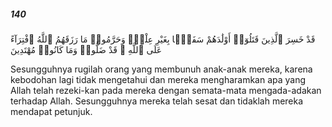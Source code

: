 ##### 140

<span class="ayah">قَدْ خَسِرَ ٱلَّذِينَ قَتَلُوٓا۟ أَوْلَٰدَهُمْ سَفَهًۢا بِغَيْرِ عِلْمٍۢ وَحَرَّمُوا۟ مَا رَزَقَهُمُ ٱللَّهُ ٱفْتِرَآءً عَلَى ٱللَّهِ ۚ قَدْ ضَلُّوا۟ وَمَا كَانُوا۟ مُهْتَدِينَ</span>

<span class="ayah_translation">Sesungguhnya rugilah orang yang membunuh anak-anak mereka, karena kebodohan lagi tidak mengetahui dan mereka mengharamkan apa yang Allah telah rezeki-kan pada mereka dengan semata-mata mengada-adakan terhadap Allah. Sesungguhnya mereka telah sesat dan tidaklah mereka mendapat petunjuk.</span>

